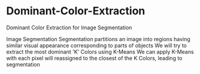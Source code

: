 # Dominant-Color-Extraction
Dominant Color Extraction for Image Segmentation

Image Segmentation
Segmentation partitions an image into regions having similar visual appearance corresponding to parts of objects
We will try to extract the most dominant 'K' Colors using K-Means
We can apply K-Means with each pixel will reassigned to the closest of the K Colors, leading to segmentation
